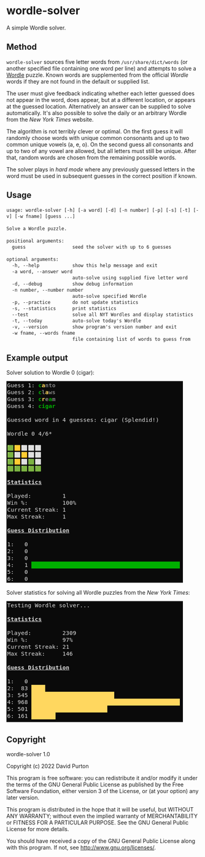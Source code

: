 # wordle-solver

A simple Wordle solver.

## Method

`wordle-solver` sources five letter words from `/usr/share/dict/words` (or
another specified file containing one word per line) and attempts to solve a
[Wordle](https://www.nytimes.com/games/wordle/index.html) puzzle. Known words
are supplemented from the official *Wordle* words if they are not found in the
default or supplied list.

The user must give feedback indicating whether each letter guessed does not
appear in the word, does appear, but at a different location, or appears at
the guessed location. Alternatively an answer can be supplied to solve
automatically. It's also possible to solve the daily or an arbitrary Wordle
from the *New York Times* website.

The algorithm is not terribly clever or optimal. On the first guess it will
randomly choose words with unique common consonants and up to two common
unique vowels (a, e, o). On the second guess all consonants and up to two of
any vowel are allowed, but all letters must still be unique. After that,
random words are chosen from the remaining possible words.

The solver plays in *hard mode* where any previously guessed letters in the
word must be used in subsequent guesses in the correct position if known.

## Usage

```
usage: wordle-solver [-h] [-a word] [-d] [-n number] [-p] [-s] [-t] [-v] [-w fname] [guess ...]

Solve a Wordle puzzle.

positional arguments:
  guess                 seed the solver with up to 6 guesses

optional arguments:
  -h, --help            show this help message and exit
  -a word, --answer word
                        auto-solve using supplied five letter word
  -d, --debug           show debug information
  -n number, --number number
                        auto-solve specified Wordle
  -p, --practice        do not update statistics
  -s, --statistics      print statistics
  --test                solve all NYT Wordles and display statistics
  -t, --today           auto-solve today's Wordle
  -v, --version         show program's version number and exit
  -w fname, --words fname
                        file containing list of words to guess from
```

## Example output

Solver solution to Wordle 0 (cigar):

![Solution to Wordle 0](wordle-solver.png?raw=true)

Solver statistics for solving all Wordle puzzles from the *New York Times*:

![Wordle statistics](wordle-statistics.png?raw=true)

## Copyright

wordle-solver 1.0

Copyright (c) 2022  David Purton

This program is free software: you can redistribute it and/or modify
it under the terms of the GNU General Public License as published by
the Free Software Foundation, either version 3 of the License, or
(at your option) any later version.

This program is distributed in the hope that it will be useful,
but WITHOUT ANY WARRANTY; without even the implied warranty of
MERCHANTABILITY or FITNESS FOR A PARTICULAR PURPOSE.  See the
GNU General Public License for more details.

You should have received a copy of the GNU General Public License
along with this program.  If not, see <http://www.gnu.org/licenses/>.
